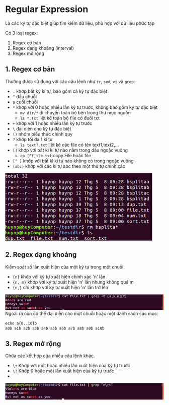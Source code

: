 # Regular Expression
Là các ký tự đặc biệt giúp tìm kiếm dữ liệu, phù hợp với dữ liệu phức tạp

Có 3 loại regex:
1. Regex cơ bản
2. Regex dạng khoảng (interval)
3. Regex mở rộng

## 1. Regex cơ bản
Thường được sử dụng với các câu lệnh như `tr`, `sed`, `vi` và `grep`:
- `.`     khớp bất kỳ kí tự, bao gồm cả ký tự đặc biệt
- `^`	    đầu chuỗi
- `$`	    cuối chuỗi
- `*`	    khớp với 0 hoặc nhiều lần ký tự trước, không bao gồm ký tự đặc biệt
  - `mv dir/*` di chuyển toàn bộ bên trong thư mục nguồn
  - `ls *.txt` liệt kê toàn bộ file có đuôi txt
- `+`	    khớp với 1 hoặc nhiều lần ký tự trước
- `\`	    đại diện cho ký tự đặc biệt
- `()`    nhóm biểu thức chính quy
- `?`	    khớp tối đa 1 kí tự
  - `ls text?.txt` liệt kê các file có tên text1,text2,...
- `[]`	  khớp với bất kì kí tự nào nằm trong dấu ngoặc vuông
  - `cp [Ff]ile.txt` copy File hoặc file 
- `[^ ]`  khớp với bất kì kí tự nào không có trong ngoặc vuông
- `(abc)`	khớp với các kí tự abc theo một thứ tự chính xác

![Alt](https://raw.githubusercontent.com/huynp1999/huynp/master/pic/wildcard1.png)
## 2. Regex dạng khoảng
Kiểm soát số lần xuất hiện của một ký tự trong một chuỗi.

- `{n}`	    khớp với ký tự xuất hiện chính xác 'n' lần
- `{n, m}`	khớp với ký tự xuất hiện 'n' lần nhưng không quá m
- `{n,}`	  chỉ khớp với ký tự xuất hiện 'n' lần trở lên

![Alt](https://raw.githubusercontent.com/huynp1999/huynp/master/pic/regex1.png)
Ngoài ra còn có thể đại diễn cho một chuỗi hoặc một danh sách các mục:
```
echo a{0..10}b
a0b a1b a2b a3b a4b a5b a6b a7b a8b a9b a10b
```
## 3. Regex mở rộng
Chứa các kết hợp của nhiều câu lệnh khác.

- `\+`	Khớp với một hoặc nhiều lần xuất hiện của ký tự trước
- `\?`	Khớp 0 hoặc một lần xuất hiện của ký tự trước
- 
![Alt](https://raw.githubusercontent.com/huynp1999/huynp/master/pic/regex2.png)

